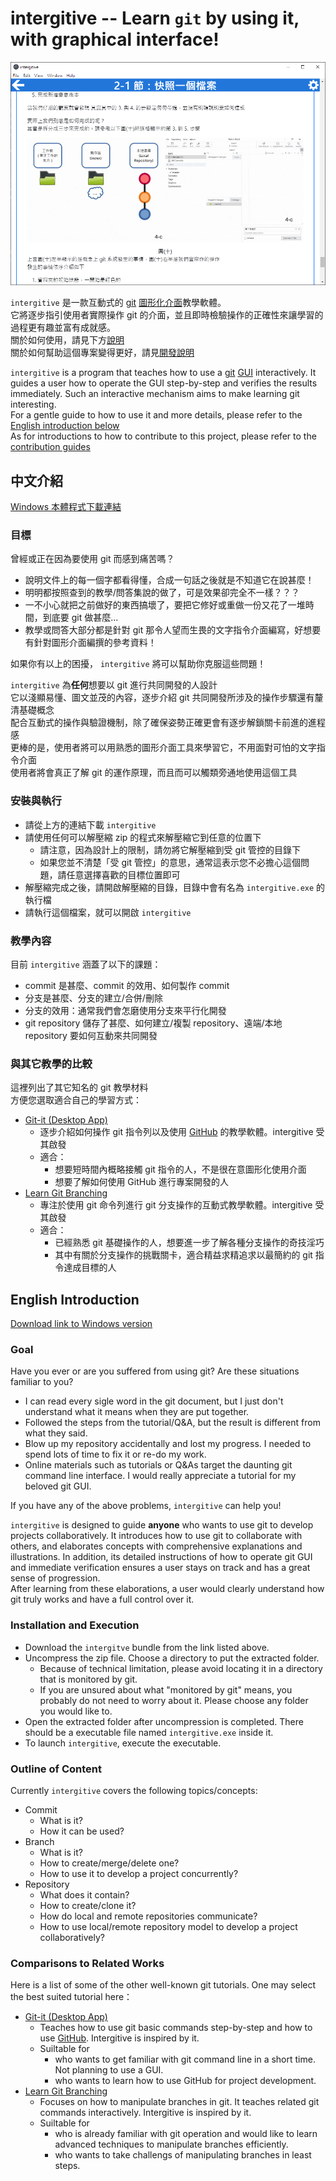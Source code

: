 # intergitive -- Learn `git` by using it, with graphical interface!

![example iamge](screenshots/example-1.png)  

`intergitive` 是一款互動式的 [git](https://git-scm.com/) [圖形化介面](https://zh.wikipedia.org/wiki/%E5%9B%BE%E5%BD%A2%E7%94%A8%E6%88%B7%E7%95%8C%E9%9D%A2)教學軟體。  
它將逐步指引使用者實際操作 git 的介面，並且即時檢驗操作的正確性來讓學習的過程更有趣並富有成就感。  
關於如何使用，請見下方[說明](#中文介紹)  
關於如何幫助這個專案變得更好，請見[開發說明](contribution-guides/zh-TW.md)  

`intergitive` is a program that teaches how to use a [git](https://git-scm.com/) [GUI](https://en.wikipedia.org/wiki/Graphical_user_interface) interactively. It guides a user how to operate the GUI step-by-step and verifies the results immediately. Such an interactive mechanism aims to make learning git interesting.  
For a gentle guide to how to use it and more details, please refer to the [English introduction below](#english-introduction)  
As for introductions to how to contribute to this project, please refer to the [contribution guides](contribution-guides/en.md)

## 中文介紹

[Windows 本體程式下載連結](https://github.com/lonelyshore/intergitive/releases)

### 目標

曾經或正在因為要使用 git 而感到痛苦嗎？  
- 說明文件上的每一個字都看得懂，合成一句話之後就是不知道它在說甚麼！  
- 明明都按照查到的教學/問答集說的做了，可是效果卻完全不一樣？？？  
- 一不小心就把之前做好的東西搞壞了，要把它修好或重做一份又花了一堆時間，到底要 git 做甚麼...  
- 教學或問答大部分都是針對 git 那令人望而生畏的文字指令介面編寫，好想要有針對圖形介面編撰的參考資料！  

如果你有以上的困擾， `intergitive` 將可以幫助你克服這些問題！  

`intergitive` 為**任何**想要以 git 進行共同開發的人設計  
它以淺顯易懂、圖文並茂的內容，逐步介紹 git 共同開發所涉及的操作步驟還有釐清基礎概念  
配合互動式的操作與驗證機制，除了確保姿勢正確更會有逐步解鎖關卡前進的進程感  
更棒的是，使用者將可以用熟悉的圖形介面工具來學習它，不用面對可怕的文字指令介面  
使用者將會真正了解 git 的運作原理，而且而可以觸類旁通地使用這個工具  

### 安裝與執行  

- 請從上方的連結下載 `intergitive`   
- 請使用任何可以解壓縮 zip 的程式來解壓縮它到任意的位置下  
  - 請注意，因為設計上的限制，請勿將它解壓縮到受 git 管控的目錄下  
  - 如果您並不清楚「受 git 管控」的意思，通常這表示您不必擔心這個問題，請任意選擇喜歡的目標位置即可  
- 解壓縮完成之後，請開啟解壓縮的目錄，目錄中會有名為 `intergitive.exe` 的執行檔  
- 請執行這個檔案，就可以開啟 `intergitive`  

### 教學內容  

目前 `intergitive` 涵蓋了以下的課題：  
- commit 是甚麼、commit 的效用、如何製作 commit  
- 分支是甚麼、分支的建立/合併/刪除  
- 分支的效用：通常我們會怎磨使用分支來平行化開發  
- git repository 儲存了甚麼、如何建立/複製 repository、遠端/本地 repository 要如何互動來共同開發  

### 與其它教學的比較  

這裡列出了其它知名的 git 教學材料  
方便您選取適合自己的學習方式：  

- [Git-it (Desktop App)](https://github.com/jlord/git-it-electron)
  - 逐步介紹如何操作 git 指令列以及使用 [GitHub](https://github.com/) 的教學軟體。intergitive 受其啟發  
  - 適合：
    - 想要短時間內概略接觸 git 指令的人，不是很在意圖形化使用介面
    - 想要了解如何使用 GitHub 進行專案開發的人
- [Learn Git Branching](https://learngitbranching.js.org/?locale=zh_TW)
  - 專注於使用 git 命令列進行 git 分支操作的互動式教學軟體。intergitive 受其啟發
  - 適合：
    - 已經熟悉 git 基礎操作的人，想要進一步了解各種分支操作的奇技淫巧
    - 其中有關於分支操作的挑戰關卡，適合精益求精追求以最簡約的 git 指令達成目標的人

## English Introduction  

[Download link to Windows version](https://github.com/lonelyshore/intergitive/releases)  

### Goal

Have you ever or are you suffered from using git? Are these situations familiar to you?  
- I can read every sigle word in the git document, but I just don't understand what it means when they are put together.
- Followed the steps from the tutorial/Q&A, but the result is different from what they said.
- Blow up my repository accidentally and lost my progress. I needed to spend lots of time to fix it or re-do my work. 
- Online materials such as tutorials or Q&As target the daunting git command line interface. I would really appreciate a tutorial for my beloved git GUI.  

If you have any of the above problems, `intergitive` can help you!  

`intergitive` is designed to guide **anyone** who wants to use git to develop projects collaboratively. It introduces how to use git to collaborate with others, and elaborates concepts with comprehensive explanations and illustrations. In addition, its detailed instructions of how to operate git GUI and immediate verification ensures a user stays on track and has a great sense of progression.  
After learning from these elaborations, a user would clearly understand how git truly works and have a full control over it.  

### Installation and Execution

- Download the `intergitve` bundle from the link listed above.  
- Uncompress the zip file. Choose a directory to put the extracted folder.  
  - Because of technical limitation, please avoid locating it in a directory that is monitored by git.
  - If you are unsured about what "monitored by git" means, you probably do not need to worry about it. Please choose any folder you would like to.
- Open the extracted folder after uncompression is completed. There should be a executable file named `intergitive.exe` inside it.  
- To launch `intergitive`, execute the executable.  

### Outline of Content

Currently `intergitive` covers the following topics/concepts:  
- Commit
  - What is it?
  - How it can be used? 
- Branch
  - What is it?
  - How to create/merge/delete one?
  - How to use it to develop a project concurrently?
- Repository
  - What does it contain?
  - How to create/clone it?
  - How do local and remote repositories communicate?
  - How to use local/remote repository model to develop a project collaboratively?


### Comparisons to Related Works  

Here is a list of some of the other well-known git tutorials.
One may select the best suited tutorial here：  

- [Git-it (Desktop App)](https://github.com/jlord/git-it-electron)
  - Teaches how to use git basic commands step-by-step and how to use [GitHub](https://github.com/). Intergitive is inspired by it.
  - Suiltable for
    - who wants to get familiar with git command line in a short time. Not planning to use a GUI.
    - who wants to learn how to use GitHub for project development.
- [Learn Git Branching](https://learngitbranching.js.org/?locale=zh_TW)
  - Focuses on how to manipulate branches in git. It teaches related git commands interactively. Intergitive is inspired by it.
  - Suiltable for
    - who is already familiar with git operation and would like to learn advanced techniques to manipulate branches efficiently.
    - who wants to take challengs of manipulating branches in least steps.
